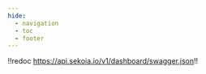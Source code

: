 ```yaml
---
hide:
  - navigation
  - toc
  - footer
---
```


!!redoc https://api.sekoia.io/v1/dashboard/swagger.json!!
